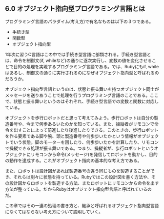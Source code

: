 ## 6.0 オブジェクト指向型プログラミング言語とは

プログラミング言語のパラダイム(考え方)で有名なものは以下の３つである。

- 手続き型
- 関数型
- オブジェクト指向型

1年次に習うC言語はこの中では手続き型言語に部類される。手続き型言語とは、命令を制御文(if, whileなど)の通りに逐次実行し、変数の値を変化させることで目的の処理を実現するプログラミング言語である。では、Rubyにもif, whileはあるし、制御文の通りに実行されるのになぜオブジェクト指向型と呼ばれるのだろうか。  

オブジェクト指向型言語というのは、状態と振る舞いを持つオブジェクト同士がメッセージを送りあうことで処理を行うプログラミング言語のことである。ここで、状態と振る舞いというのはそれぞれ、手続き型言語での変数と関数に対応している。  

オブジェクトを歩行ロボットだと思って考えてみよう。歩行ロボットは自分の製造番号や、今まで何歩あるいたのかを知っている。また、操縦者がリモコンで命令を出すことによって前進したり後進したりできる。このときの、歩行ロボットを作る要素である脚や腕、頭と製造番号や何歩歩いたかという情報がオブジェクトでいう状態。脚のモーターを回したり、何歩歩いたかを計算したり、リモコンで操縦できる処理が振る舞いである。つまり、操縦者が、歩行ロボットというオブジェクトにリモコンから命令(メッセージ)を発信してロボットを動かし、目的の動作を達成する。これがオブジェクト指向の基本的な考え方である。  

また、ロボットは設計図があれば製造番号の違う同じものを製造することができ、それらは別々に状態を持っている。Rubyではこの設計図を書く方法や、その設計図からロボットを製造する方法、またロボットにリモコンから命令を出す方法が整っている。だからRubyはオブジェクト指向型言語と呼ばれているのだ。  

この章ではその一連の処理の書き方と、継承と呼ばれるオブジェクト指向型言語になくてはならない考え方について説明していく。